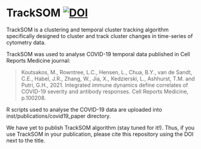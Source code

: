 # TrackSOM [![DOI](https://zenodo.org/badge/290943207.svg)](https://zenodo.org/badge/latestdoi/290943207)

TrackSOM is a clustering and temporal cluster tracking algorithm specifically designed to cluster and track cluster changes in time-series of cytometry data.

TrackSOM was used to analyse COVID-19 temporal data published in Cell Reports Medicine journal:

> Koutsakos, M., Rowntree, L.C., Hensen, L., Chua, B.Y., van de Sandt, C.E., Habel, J.R., Zhang, W., Jia, X., Kedzierski, L., Ashhurst, T.M. and Putri, G.H., 2021. Integrated immune dynamics define correlates of COVID-19 severity and antibody responses. Cell Reports Medicine, p.100208.

R scripts used to analyse the COVID-19 data are uploaded into inst/publications/covid19_paper directory.

We have yet to publish TrackSOM algorithm (stay tuned for it!). Thus, if you use TrackSOM in your publication, please cite this repository using the DOI next to the title.
